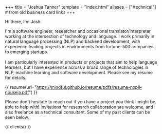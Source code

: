 +++
title = "Joshua Tanner"
template = "index.html"
aliases = ["/technical"] # from old business card links
+++

Hi there, I'm Josh. 

I'm a software engineer, researcher and occasional translator/interpreter working at the intersection of technology and language. I work primarily in natural language processing (NLP) and backend development, with experience leading projects in environments from fortune-500 companies to emerging startups. 
<br/><br>
I am particularly interested in products or projects that aim to help language learners, but I have experience across a broad range of technologies in NLP, machine learning and software development. Please see my resume for details.

{{ resume(url="https://mindful.github.io/resume/pdfs/resume-nopii-nouseja.pdf") }}

Please don't hesitate to reach out if you have a project you think I might be able to help with! Invitations for resesarch collaboration are welcome, and I also freelance as a technical consultant. Some of my past clients can be seen below.

{{ clients() }}

